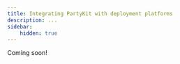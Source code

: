 ```yaml
---
title: Integrating PartyKit with deployment platforms
description: ...
sidebar:
    hidden: true
---
```


Coming soon!
